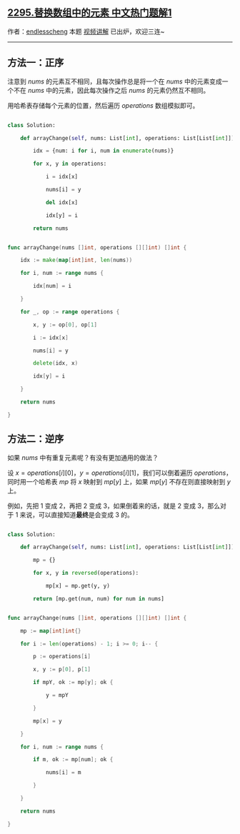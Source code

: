 ## [2295.替换数组中的元素 中文热门题解1](https://leetcode.cn/problems/replace-elements-in-an-array/solutions/100000/naojin-by-endlesscheng-aq0n)

作者：[endlesscheng](https://leetcode.cn/u/endlesscheng)
本题 [视频讲解](https://www.bilibili.com/video/BV1w34y1L7yu/) 已出炉，欢迎三连~

---

## 方法一：正序

注意到 $\textit{nums}$ 的元素互不相同，且每次操作总是将一个在 $\textit{nums}$ 中的元素变成一个不在 $\textit{nums}$ 中的元素，因此每次操作之后 $\textit{nums}$ 的元素仍然互不相同。

用哈希表存储每个元素的位置，然后遍历 $\textit{operations}$ 数组模拟即可。

```python [sol1-Python]
class Solution:
    def arrayChange(self, nums: List[int], operations: List[List[int]]) -> List[int]:
        idx = {num: i for i, num in enumerate(nums)}
        for x, y in operations:
            i = idx[x]
            nums[i] = y
            del idx[x]
            idx[y] = i
        return nums
```

```go [sol1-Go]
func arrayChange(nums []int, operations [][]int) []int {
	idx := make(map[int]int, len(nums))
	for i, num := range nums {
		idx[num] = i
	}
	for _, op := range operations {
		x, y := op[0], op[1]
		i := idx[x]
		nums[i] = y
		delete(idx, x)
		idx[y] = i
	}
	return nums
}
```

## 方法二：逆序

如果 $\textit{nums}$ 中有重复元素呢？有没有更加通用的做法？

设 $x=\textit{operations}[i][0]$，$y=\textit{operations}[i][1]$，我们可以倒着遍历 $\textit{operations}$，同时用一个哈希表 $\textit{mp}$ 将 $x$ 映射到 $\textit{mp}[y]$ 上，如果 $\textit{mp}[y]$ 不存在则直接映射到 $y$ 上。

例如，先把 $1$ 变成 $2$，再把 $2$ 变成 $3$，如果倒着来的话，就是 $2$ 变成 $3$，那么对于 $1$ 来说，可以直接知道**最终**是会变成 $3$ 的。

```Python [sol2-Python3]
class Solution:
    def arrayChange(self, nums: List[int], operations: List[List[int]]) -> List[int]:
        mp = {}
        for x, y in reversed(operations):
            mp[x] = mp.get(y, y)
        return [mp.get(num, num) for num in nums]
```

```go [sol2-Go]
func arrayChange(nums []int, operations [][]int) []int {
	mp := map[int]int{}
	for i := len(operations) - 1; i >= 0; i-- {
		p := operations[i]
		x, y := p[0], p[1]
		if mpY, ok := mp[y]; ok {
			y = mpY
		}
		mp[x] = y
	}
	for i, num := range nums {
		if m, ok := mp[num]; ok {
			nums[i] = m
		}
	}
	return nums
}
```

